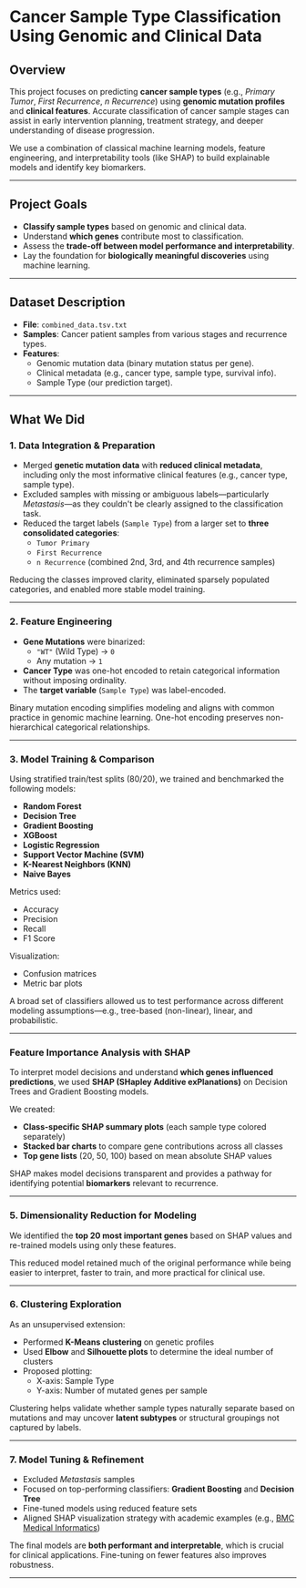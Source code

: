 # Cancer Sample Type Classification Using Genomic and Clinical Data

## Overview

This project focuses on predicting **cancer sample types** (e.g., *Primary Tumor*, *First Recurrence*, *n Recurrence*) using **genomic mutation profiles** and **clinical features**. Accurate classification of cancer sample stages can assist in early intervention planning, treatment strategy, and deeper understanding of disease progression.

We use a combination of classical machine learning models, feature engineering, and interpretability tools (like SHAP) to build explainable models and identify key biomarkers.

---

## Project Goals

- **Classify sample types** based on genomic and clinical data.
- Understand **which genes** contribute most to classification.
- Assess the **trade-off between model performance and interpretability**.
- Lay the foundation for **biologically meaningful discoveries** using machine learning.

---

## Dataset Description

- **File**: `combined_data.tsv.txt`
- **Samples**: Cancer patient samples from various stages and recurrence types.
- **Features**:
  - Genomic mutation data (binary mutation status per gene).
  - Clinical metadata (e.g., cancer type, sample type, survival info).
  - Sample Type (our prediction target).

---

## What We Did 

### 1. Data Integration & Preparation

- Merged **genetic mutation data** with **reduced clinical metadata**, including only the most informative clinical features (e.g., cancer type, sample type).
- Excluded samples with missing or ambiguous labels—particularly *Metastasis*—as they couldn't be clearly assigned to the classification task.
- Reduced the target labels (`Sample Type`) from a larger set to **three consolidated categories**:
  - `Tumor Primary`
  - `First Recurrence`
  - `n Recurrence` (combined 2nd, 3rd, and 4th recurrence samples)
  
Reducing the classes improved clarity, eliminated sparsely populated categories, and enabled more stable model training.

---

### 2. Feature Engineering

- **Gene Mutations** were binarized:
  - `"WT"` (Wild Type) → `0`
  - Any mutation → `1`
- **Cancer Type** was one-hot encoded to retain categorical information without imposing ordinality.
- The **target variable** (`Sample Type`) was label-encoded.


Binary mutation encoding simplifies modeling and aligns with common practice in genomic machine learning. One-hot encoding preserves non-hierarchical categorical relationships.

---

### 3. Model Training & Comparison

Using stratified train/test splits (80/20), we trained and benchmarked the following models:

- **Random Forest**
- **Decision Tree**
- **Gradient Boosting**
- **XGBoost**
- **Logistic Regression**
- **Support Vector Machine (SVM)**
- **K-Nearest Neighbors (KNN)**
- **Naive Bayes**

Metrics used:
- Accuracy
- Precision
- Recall
- F1 Score

Visualization:
- Confusion matrices
- Metric bar plots

A broad set of classifiers allowed us to test performance across different modeling assumptions—e.g., tree-based (non-linear), linear, and probabilistic.

---

### Feature Importance Analysis with SHAP

To interpret model decisions and understand **which genes influenced predictions**, we used **SHAP (SHapley Additive exPlanations)** on Decision Trees and Gradient Boosting models.

We created:
- **Class-specific SHAP summary plots** (each sample type colored separately)
- **Stacked bar charts** to compare gene contributions across all classes
- **Top gene lists** (20, 50, 100) based on mean absolute SHAP values

  
SHAP makes model decisions transparent and provides a pathway for identifying potential **biomarkers** relevant to recurrence.

---

### 5. Dimensionality Reduction for Modeling

We identified the **top 20 most important genes** based on SHAP values and re-trained models using only these features.


This reduced model retained much of the original performance while being easier to interpret, faster to train, and more practical for clinical use.

---

### 6. Clustering Exploration

As an unsupervised extension:
- Performed **K-Means clustering** on genetic profiles
- Used **Elbow** and **Silhouette plots** to determine the ideal number of clusters
- Proposed plotting:
  - X-axis: Sample Type
  - Y-axis: Number of mutated genes per sample

 
Clustering helps validate whether sample types naturally separate based on mutations and may uncover **latent subtypes** or structural groupings not captured by labels.

---

### 7. Model Tuning & Refinement

- Excluded *Metastasis* samples
- Focused on top-performing classifiers: **Gradient Boosting** and **Decision Tree**
- Fine-tuned models using reduced feature sets
- Aligned SHAP visualization strategy with academic examples (e.g., [BMC Medical Informatics](https://bmcmedinformdecismak.biomedcentral.com/articles/10.1186/s12911-021-01420-1))

The final models are **both performant and interpretable**, which is crucial for clinical applications. Fine-tuning on fewer features also improves robustness.

---





